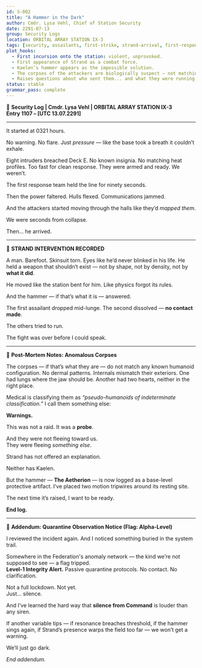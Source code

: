 ```yaml
---
id: S-002
title: "A Hammer in the Dark"
author: Cmdr. Lysa Vehl, Chief of Station Security
date: 2291-07-13
group: Security Logs
location: ORBITAL ARRAY STATION IX-3
tags: [security, assailants, first-strike, strand-arrival, first-responder, anomaly, corpses, aetherion, cosmic-event]
plot_hooks:
  - First incursion onto the station: violent, unprovoked.
  - First appearance of Strand as a combat force.
  - Kaelen’s hammer appears as the impossible solution.
  - The corpses of the attackers are biologically suspect — not matching known races.
  - Raises questions about who sent them... and what they were running from.
status: stable
grammar_pass: complete
---
```


📓 **Security Log | Cmdr. Lysa Vehl | ORBITAL ARRAY STATION IX-3**  
**Entry 1107 – [UTC 13.07.2291]**

---

It started at 0321 hours.

No warning. No flare. Just *pressure* — like the base took a breath it couldn’t exhale.

Eight intruders breached Deck E. No known insignia. No matching heat profiles. Too fast for clean response. They were armed and ready. We weren’t.

The first response team held the line for ninety seconds.

Then the power faltered. Hulls flexed. Communications jammed.

And the attackers started moving through the halls like they’d *mapped them*.

We were seconds from collapse.

Then... he arrived.

---

📍 **STRAND INTERVENTION RECORDED**

A man. Barefoot. Skinsuit torn. Eyes like he’d never blinked in his life. He held a weapon that shouldn’t exist — not by shape, not by density, not by **what it did**.

He moved like the station bent for him. Like physics forgot its rules.

And the hammer — if that’s what it is — answered.

The first assailant dropped mid-lunge. The second dissolved — **no contact made**.

The others tried to run.

The fight was over before I could speak.

---

📍 **Post-Mortem Notes: Anomalous Corpses**

The corpses — if that’s what they are — do not match any known humanoid configuration. No dermal patterns. Internals mismatch their exteriors. One had lungs where the jaw should be. Another had two hearts, neither in the right place.

Medical is classifying them as *“pseudo-humanoids of indeterminate classification.”* I call them something else:

**Warnings.**

This was not a raid. It was a **probe**.

And they were not fleeing toward us.  
They were fleeing *something else*.

Strand has not offered an explanation.

Neither has Kaelen.

But the hammer — **The Aetherion** — is now logged as a base-level protective artifact. I’ve placed two motion tripwires around its resting site.

The next time it’s raised, I want to be ready.

**End log.**

---

📍 **Addendum: Quarantine Observation Notice (Flag: Alpha-Level)**

I reviewed the incident again. And I noticed something buried in the system trail.

Somewhere in the Federation's anomaly network — the kind we’re not supposed to see — a flag tripped.  
**Level-1 Integrity Alert.** Passive quarantine protocols. No contact. No clarification.

Not a full lockdown. Not yet.  
Just… silence.

And I’ve learned the hard way that **silence from Command** is louder than any siren.

If another variable tips — if resonance breaches threshold, if the hammer sings again, if Strand’s presence warps the field too far — we won’t get a warning.

We’ll just go dark.

_End addendum._
